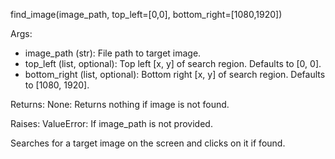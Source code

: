 find_image(image_path, top_left=[0,0], bottom_right=[1080,1920])

Args:

- image_path (str): File path to target image. 
- top_left (list, optional): Top left [x, y] of search region. Defaults to [0, 0].
- bottom_right (list, optional): Bottom right [x, y] of search region. Defaults to [1080, 1920].

Returns:
  None: Returns nothing if image is not found.

Raises:
  ValueError: If image_path is not provided.

Searches for a target image on the screen and clicks on it if found. 
